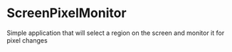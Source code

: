 # ScreenPixelMonitor
Simple application that will select a region on the screen and monitor it for pixel changes
